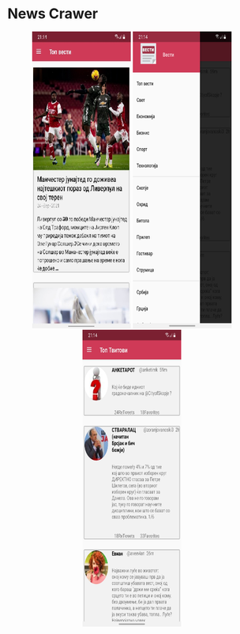 # News Crawer

<p align="center">
  <img src="assets/main.jpg" width="200" height="600">
  <img src="assets/side.jpg" width="200" height="600">
  <img src="assets/tweets.jpg" width="200" height="600">
</p>